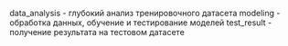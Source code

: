 data_analysis - глубокий анализ тренировочного датасета
modeling - обработка данных, обучение и тестирование моделей
test_result - получение результата на тестовом датасете
